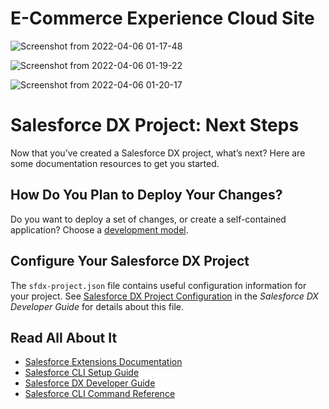 # E-Commerce Experience Cloud Site

![Screenshot from 2022-04-06 01-17-48](https://user-images.githubusercontent.com/79991413/177425261-2ec4dd36-e79c-48a9-b371-4ad9ea8f1242.png)

![Screenshot from 2022-04-06 01-19-22](https://user-images.githubusercontent.com/79991413/177425322-9cb595a4-8f03-4d3e-a5f5-aa3591eccace.png)

![Screenshot from 2022-04-06 01-20-17](https://user-images.githubusercontent.com/79991413/177425344-99e9d7a4-db5c-48c3-88d0-b00a219e3582.png)

# Salesforce DX Project: Next Steps

Now that you’ve created a Salesforce DX project, what’s next? Here are some documentation resources to get you started.

## How Do You Plan to Deploy Your Changes?

Do you want to deploy a set of changes, or create a self-contained application? Choose a [development model](https://developer.salesforce.com/tools/vscode/en/user-guide/development-models).

## Configure Your Salesforce DX Project

The `sfdx-project.json` file contains useful configuration information for your project. See [Salesforce DX Project Configuration](https://developer.salesforce.com/docs/atlas.en-us.sfdx_dev.meta/sfdx_dev/sfdx_dev_ws_config.htm) in the _Salesforce DX Developer Guide_ for details about this file.

## Read All About It

- [Salesforce Extensions Documentation](https://developer.salesforce.com/tools/vscode/)
- [Salesforce CLI Setup Guide](https://developer.salesforce.com/docs/atlas.en-us.sfdx_setup.meta/sfdx_setup/sfdx_setup_intro.htm)
- [Salesforce DX Developer Guide](https://developer.salesforce.com/docs/atlas.en-us.sfdx_dev.meta/sfdx_dev/sfdx_dev_intro.htm)
- [Salesforce CLI Command Reference](https://developer.salesforce.com/docs/atlas.en-us.sfdx_cli_reference.meta/sfdx_cli_reference/cli_reference.htm)
